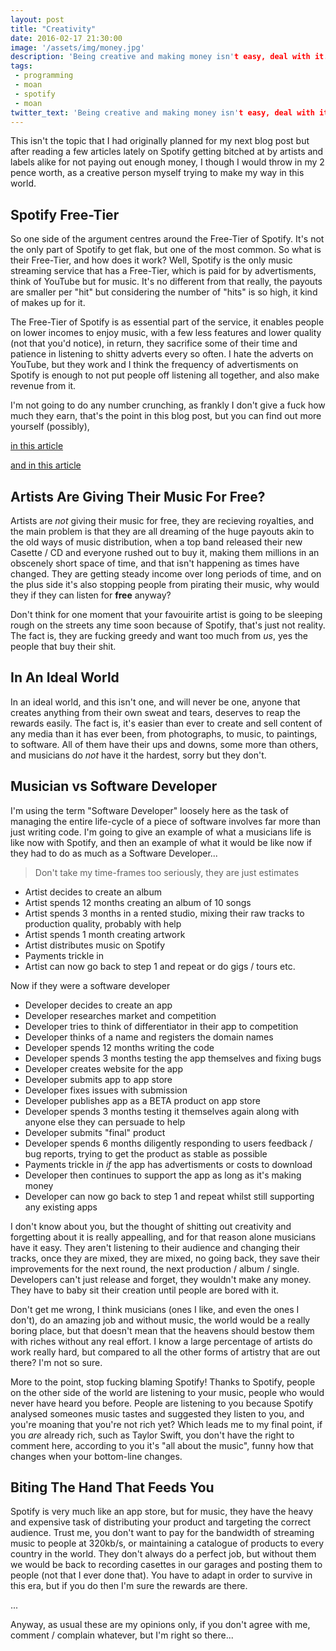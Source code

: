 ```yaml
---
layout: post
title: "Creativity"
date: 2016-02-17 21:30:00
image: '/assets/img/money.jpg'
description: 'Being creative and making money isn't easy, deal with it.
tags:
 - programming
 - moan
 - spotify
 - moan
twitter_text: 'Being creative and making money isn't easy, deal with it.'
---
```


This isn't the topic that I had originally planned for my next blog post but after reading a few articles lately on Spotify getting bitched at by artists and labels alike for not paying out enough money, I though I would throw in my 2 pence worth, as a creative person myself trying to make my way in this world.

## Spotify Free-Tier

So one side of the argument centres around the Free-Tier of Spotify.  It's not the only part of Spotify to get flak, but one of the most common.  So what is their Free-Tier, and how does it work?  Well, Spotify is the only music streaming service that has a Free-Tier, which is paid for by advertisments, think of YouTube but for music.  It's no different from that really, the payouts are smaller per "hit" but considering the number of "hits" is so high, it kind of makes up for it.

The Free-Tier of Spotify is as essential part of the service, it enables people on lower incomes to enjoy music, with a few less features and lower quality (not that you'd notice), in return, they sacrifice some of their time and patience in listening to shitty adverts every so often.  I hate the adverts on YouTube, but they work and I think the frequency of advertisments on Spotify is enough to not put people off listening all together, and also make revenue from it.

I'm not going to do any number crunching, as frankly I don't give a fuck how much they earn, that's the point in this blog post, but you can find out more yourself (possibly),

[in this article](http://www.shortlist.com/entertainment/music/heres-how-much-money-artists-really-make-from-spotify)

[and in this article](http://www.alphr.com/spotify/spotify/25362/revealed-how-much-spotify-really-pays-artists)

## Artists Are Giving Their Music For Free?

Artists are *not* giving their music for free, they are recieving royalties, and the main problem is that they are all dreaming of the huge payouts akin to the old ways of music distribution, when a top band released their new Casette / CD and everyone rushed out to buy it, making them millions in an obscenely short space of time, and that isn't happening as times have changed.  They are getting steady income over long periods of time, and on the plus side it's also stopping people from pirating their music, why would they if they can listen for **free** anyway?

Don't think for one moment that your favouirite artist is going to be sleeping rough on the streets any time soon because of Spotify, that's just not reality.  The fact is, they are fucking greedy and want too much from *us*, yes the people that buy their shit.

## In An Ideal World

In an ideal world, and this isn't one, and will never be one, anyone that creates anything from their own sweat and tears, deserves to reap the rewards easily.  The fact is, it's easier than ever to create and sell content of any media than it has ever been, from photographs, to music, to paintings, to software.  All of them have their ups and downs, some more than others, and musicians do *not* have it the hardest, sorry but they don't.

## Musician vs Software Developer

I'm using the term "Software Developer" loosely here as the task of managing the entire life-cycle of a piece of software involves far more than just writing code.  I'm going to give an example of what a musicians life is like now with Spotify, and then an example of what it would be like now if they had to do as much as a Software Developer...

> Don't take my time-frames too seriously, they are just estimates

*  Artist decides to create an album
*  Artist spends 12 months creating an album of 10 songs
*  Artist spends 3 months in a rented studio, mixing their raw tracks to production quality, probably with help
*  Artist spends 1 month creating artwork
*  Artist distributes music on Spotify
*  Payments trickle in
*  Artist can now go back to step 1 and repeat or do gigs / tours etc.

Now if they were a software developer

*  Developer decides to create an app
*  Developer researches market and competition
*  Developer tries to think of differentiator in their app to competition
*  Developer thinks of a name and registers the domain names
*  Developer spends 12 months writing the code
*  Developer spends 3 months testing the app themselves and fixing bugs
*  Developer creates website for the app
*  Developer submits app to app store
*  Developer fixes issues with submission
*  Developer publishes app as a BETA product on app store
*  Developer spends 3 months testing it themselves again along with anyone else they can persuade to help
*  Developer submits "final" product
*  Developer spends 6 months diligently responding to users feedback / bug reports, trying to get the product as stable as possible
*  Payments trickle in *if* the app has advertisments or costs to download
*  Developer then continues to support the app as long as it's making money
*  Developer can now go back to step 1 and repeat whilst still supporting any existing apps

I don't know about you, but the thought of shitting out creativity and forgetting about it is really appealling, and for that reason alone musicians have it easy. They aren't listening to their audience and changing their tracks, once they are mixed, they are mixed, no going back, they save their improvements for the next round, the next production / album / single.  Developers can't just release and forget, they wouldn't make any money.  They have to baby sit their creation until people are bored with it.

Don't get me wrong, I think musicians (ones I like, and even the ones I don't), do an amazing job and without music, the world would be a really boring place, but that doesn't mean that the heavens should bestow them with riches without any real effort.  I know a large percentage of artists do work really hard, but compared to all the other forms of artistry that are out there?  I'm not so sure.

More to the point, stop fucking blaming Spotify!  Thanks to Spotify, people on the other side of the world are listening to your music, people who would never have heard you before.  People are listening to you because Spotify analysed someones music tastes and suggested they listen to you, and you're moaning that you're not rich yet?  Which leads me to my final point, if you *are* already rich, such as Taylor Swift, you don't have the right to comment here, according to you it's "all about the music", funny how that changes when your bottom-line changes.

## Biting The Hand That Feeds You

Spotify is very much like an app store, but for music, they have the heavy and expensive task of distributing your product and targeting the correct audience.  Trust me, you don't want to pay for the bandwidth of streaming music to people at 320kb/s, or maintaining a catalogue of products to every country in the world.  They don't always do a perfect job, but without them we would be back to recording casettes in our garages and posting them to people (not that I ever done that).  You have to adapt in order to survive in this era, but if you do then I'm sure the rewards are there.

...

Anyway, as usual these are my opinions only, if you don't agree with me, comment / complain whatever, but I'm right so there...